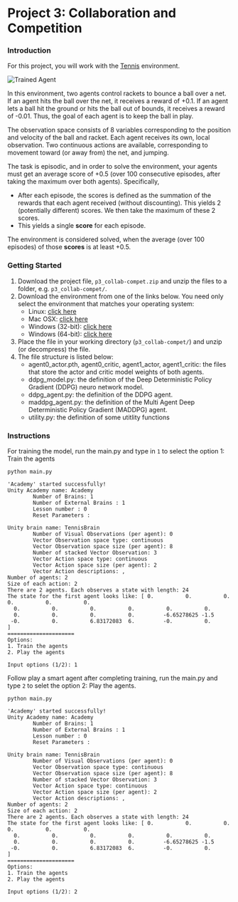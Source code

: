 [//]: # (Image References)

[image1]: https://user-images.githubusercontent.com/10624937/42135623-e770e354-7d12-11e8-998d-29fc74429ca2.gif "Trained Agent"
[image2]: https://user-images.githubusercontent.com/10624937/42135622-e55fb586-7d12-11e8-8a54-3c31da15a90a.gif "Soccer"


# Project 3: Collaboration and Competition

### Introduction

For this project, you will work with the [Tennis](https://github.com/Unity-Technologies/ml-agents/blob/master/docs/Learning-Environment-Examples.md#tennis) environment.

![Trained Agent][image1]

In this environment, two agents control rackets to bounce a ball over a net. If an agent hits the ball over the net, it receives a reward of +0.1.  If an agent lets a ball hit the ground or hits the ball out of bounds, it receives a reward of -0.01.  Thus, the goal of each agent is to keep the ball in play.

The observation space consists of 8 variables corresponding to the position and velocity of the ball and racket. Each agent receives its own, local observation.  Two continuous actions are available, corresponding to movement toward (or away from) the net, and jumping. 

The task is episodic, and in order to solve the environment, your agents must get an average score of +0.5 (over 100 consecutive episodes, after taking the maximum over both agents). Specifically,

- After each episode, the scores is defined as the summation of the rewards that each agent received (without discounting). This yields 2 (potentially different) scores. We then take the maximum of these 2 scores.
- This yields a single **score** for each episode.

The environment is considered solved, when the average (over 100 episodes) of those **scores** is at least +0.5.

### Getting Started

1. Download the project file, `p3_collab-compet.zip` and unzip the files to a folder, e.g. `p3_collab-compet/`.
2. Download the environment from one of the links below.  You need only select the environment that matches your operating system:
    - Linux: [click here](https://s3-us-west-1.amazonaws.com/udacity-drlnd/P3/Tennis/Tennis_Linux.zip)
    - Mac OSX: [click here](https://s3-us-west-1.amazonaws.com/udacity-drlnd/P3/Tennis/Tennis.app.zip)
    - Windows (32-bit): [click here](https://s3-us-west-1.amazonaws.com/udacity-drlnd/P3/Tennis/Tennis_Windows_x86.zip)
    - Windows (64-bit): [click here](https://s3-us-west-1.amazonaws.com/udacity-drlnd/P3/Tennis/Tennis_Windows_x86_64.zip)
3. Place the file in your working directory (`p3_collab-compet/`) and unzip (or decompress) the file.
4. The file structure is listed below:
	- agent0_actor.pth, agent0_critic, agent1_actor, agent1_critic: the files that store the actor and critic model weights of both agents.
	- ddpg_model.py: the definition of the Deep Deterministic Policy Gradient (DDPG) neuro network model.
	- ddpg_agent.py: the definition of the DDPG agent.
	- maddpg_agent.py: the definition of the Multi Agent Deep Deterministic Policy Gradient (MADDPG) agent.
	- utility.py: the definition of some utitlity functions
	
### Instructions

For training the model, run the main.py and type in `1` to select the option 1: Train the agents

```
python main.py

'Academy' started successfully!
Unity Academy name: Academy
        Number of Brains: 1
        Number of External Brains : 1
        Lesson number : 0
        Reset Parameters :
                
Unity brain name: TennisBrain
        Number of Visual Observations (per agent): 0
        Vector Observation space type: continuous
        Vector Observation space size (per agent): 8
        Number of stacked Vector Observation: 3
        Vector Action space type: continuous
        Vector Action space size (per agent): 2
        Vector Action descriptions: , 
Number of agents: 2
Size of each action: 2
There are 2 agents. Each observes a state with length: 24
The state for the first agent looks like: [ 0.          0.          0.          0.          0.          0.
  0.          0.          0.          0.          0.          0.
  0.          0.          0.          0.         -6.65278625 -1.5
 -0.          0.          6.83172083  6.         -0.          0.        ]
=====================
Options:
1. Train the agents
2. Play the agents

Input options (1/2): 1
```

Follow play a smart agent after completing training, run the main.py and type `2` to selet the option 2: Play the agents.

```
python main.py

'Academy' started successfully!
Unity Academy name: Academy
        Number of Brains: 1
        Number of External Brains : 1
        Lesson number : 0
        Reset Parameters :
                
Unity brain name: TennisBrain
        Number of Visual Observations (per agent): 0
        Vector Observation space type: continuous
        Vector Observation space size (per agent): 8
        Number of stacked Vector Observation: 3
        Vector Action space type: continuous
        Vector Action space size (per agent): 2
        Vector Action descriptions: , 
Number of agents: 2
Size of each action: 2
There are 2 agents. Each observes a state with length: 24
The state for the first agent looks like: [ 0.          0.          0.          0.          0.          0.
  0.          0.          0.          0.          0.          0.
  0.          0.          0.          0.         -6.65278625 -1.5
 -0.          0.          6.83172083  6.         -0.          0.        ]
=====================
Options:
1. Train the agents
2. Play the agents

Input options (1/2): 2

```
